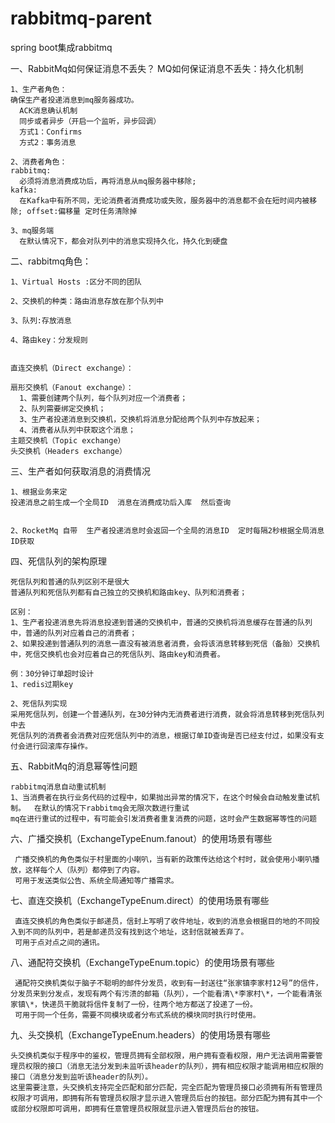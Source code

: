 # rabbitmq-parent
spring boot集成rabbitmq

一、RabbitMq如何保证消息不丢失？
    MQ如何保证消息不丢失：持久化机制
    
    1、生产者角色：
    确保生产者投递消息到mq服务器成功。
      ACK消息确认机制
      同步或者异步（开启一个监听，异步回调） 
      方式1：Confirms
      方式2：事务消息
      
    2、消费者角色：
    rabbitmq:
      必须将消息消费成功后，再将消息从mq服务器中移除;
    kafka:
      在Kafka中有所不同，无论消费者消费成功或失败，服务器中的消息都不会在短时间内被移除; offset:偏移量 定时任务清除掉
      
    3、mq服务端
      在默认情况下，都会对队列中的消息实现持久化，持久化到硬盘
  
  
二、rabbitmq角色：

    1、Virtual Hosts :区分不同的团队
    
    2、交换机的种类：路由消息存放在那个队列中
    
    3、队列:存放消息
    
    4、路由key：分发规则
    
    
    直连交换机（Direct exchange）：
    
    扇形交换机（Fanout exchange）：
      1、需要创建两个队列，每个队列对应一个消费者；
      2、队列需要绑定交换机；
      3、生产者投递消息到交换机，交换机将消息分配给两个队列中存放起来；
      4、消费者从队列中获取这个消息；
    主题交换机（Topic exchange）
    头交换机（Headers exchange）
    
    
三、生产者如何获取消息的消费情况

    1、根据业务来定
    投递消息之前生成一个全局ID  消息在消费成功后入库  然后查询
    
    
    2、RocketMq 自带  生产者投递消息时会返回一个全局的消息ID  定时每隔2秒根据全局消息ID获取
    
    
四、死信队列的架构原理

    死信队列和普通的队列区别不是很大
    普通队列和死信队列都有自己独立的交换机和路由key、队列和消费者；
    
    区别：
    1、生产者投递消息先将消息投递到普通的交换机中，普通的交换机将消息缓存在普通的队列中，普通的队列对应着自己的消费者；
    2、如果投递到普通队列的消息一直没有被消息者消费，会将该消息转移到死信（备胎）交换机中，死信交换机也会对应着自己的死信队列、路由key和消费者。
    
    例：30分钟订单超时设计
    1、redis过期key
    
    2、死信队列实现
    采用死信队列，创建一个普通队列，在30分钟内无消费者进行消费，就会将消息转移到死信队列中去
    死信队列的消费者会消费对应死信队列中的消息，根据订单ID查询是否已经支付过，如果没有支付会进行回滚库存操作。
    
    
五、RabbitMq的消息幂等性问题

    rabbitmq消息自动重试机制
    1、当消费者在执行业务代码的过程中，如果抛出异常的情况下，在这个时候会自动触发重试机制。  在默认的情况下rabbitmq会无限次数进行重试
    mq在进行重试的过程中，有可能会引发消费者重复消费的问题，这时会产生数据幂等性的问题



六、广播交换机（ExchangeTypeEnum.fanout）的使用场景有哪些

    ​ 广播交换机的角色类似于村里面的小喇叭，当有新的政策传达给这个村时，就会使用小喇叭播放，这样每个人（队列）都停到了内容。
    ​ 可用于发送类似公告、系统全局通知等广播需求。

七、直连交换机（ExchangeTypeEnum.direct）的使用场景有哪些

    ​ 直连交换机的角色类似于邮递员，信封上写明了收件地址，收到的消息会根据目的地的不同投入到不同的队列中，若是邮递员没有找到这个地址，这封信就被丢弃了。
    ​ 可用于点对点之间的通讯。

八、通配符交换机（ExchangeTypeEnum.topic）的使用场景有哪些

    ​ 通配符交换机类似于脑子不聪明的邮件分发员，收到有一封送往“张家镇李家村12号”的信件，分发员来到分发点，发现有两个有污渍的邮箱（队列），一个能看清\*李家村\*，一个能看清张家镇\*，快递员干脆就将信件复制了一份，往两个地方都送了投递了一份。
    ​ 可用于同一个任务，需要不同模块或者分布式系统的模块同时执行时使用。

九、头交换机（ExchangeTypeEnum.headers）的使用场景有哪些
    
    头交换机类似于程序中的鉴权，管理员拥有全部权限，用户拥有查看权限，用户无法调用需要管理员权限的接口（消息无法分发到未监听该header的队列），拥有相应权限才能调用相应权限的接口（消息分发到监听该header的队列）。
    这里需要注意，头交换机支持完全匹配和部分匹配，完全匹配为管理员接口必须拥有所有管理员权限才可调用，即拥有所有管理员权限才显示进入管理员后台的按钮。部分匹配为拥有其中一个或部分权限即可调用，即拥有任意管理员权限就显示进入管理员后台的按钮。